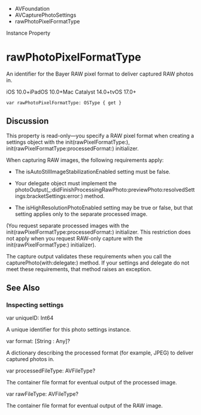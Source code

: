

- AVFoundation
- AVCapturePhotoSettings
-  rawPhotoPixelFormatType 

Instance Property

# rawPhotoPixelFormatType

An identifier for the Bayer RAW pixel format to deliver captured RAW photos in.

iOS 10.0+iPadOS 10.0+Mac Catalyst 14.0+tvOS 17.0+

``` source
var rawPhotoPixelFormatType: OSType { get }
```

## Discussion

This property is read-only—you specify a RAW pixel format when creating a settings object with the init(rawPixelFormatType:), init(rawPixelFormatType:processedFormat:) initializer.

When capturing RAW images, the following requirements apply:

- The isAutoStillImageStabilizationEnabled setting must be false.

- Your delegate object must implement the photoOutput(_:didFinishProcessingRawPhoto:previewPhoto:resolvedSettings:bracketSettings:error:) method.

- The isHighResolutionPhotoEnabled setting may be true or false, but that setting applies only to the separate processed image.

(You request separate processed images with the init(rawPixelFormatType:processedFormat:) initializer. This restriction does not apply when you request RAW-only capture with the init(rawPixelFormatType:) initializer).

The capture output validates these requirements when you call the capturePhoto(with:delegate:) method. If your settings and delegate do not meet these requirements, that method raises an exception.

## See Also

### Inspecting settings

var uniqueID: Int64

A unique identifier for this photo settings instance.

var format: [String : Any]?

A dictionary describing the processed format (for example, JPEG) to deliver captured photos in.

var processedFileType: AVFileType?

The container file format for eventual output of the processed image.

var rawFileType: AVFileType?

The container file format for eventual output of the RAW image.

